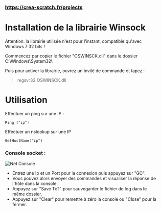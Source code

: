 ### https://crea-scratch.fr/projects

# Installation de la librairie Winsock

Attention: la librairie utilisée n'est pour l'instant, compatible qu'avec Windows 7 32 bits !

Commencez par copier le fichier "OSWINSCK.dll" dans le dossier C:\Windows\System32\

Puis pour activer la librairie, ouvrez un invité de commande et tapez :

> regsvr32 OSWINSCK.dll

# Utilisation

Effectuer un ping sur une IP :
```
Ping ("ip")
```

Effectuer un nslookup sur une IP
```
GetHostName("ip")
```

### Console socket :

![Net Console](https://crea-scratch.fr/wp-content/uploads/2016/11/console.jpg)

- Entrez une Ip et un Port pour la connexion puis appuyez sur "GO".
- Vous pouvez alors envoyer des commandes et visualiser la réponse de l'hôte dans la console.
- Appuyez sur "Save TxT" pour sauvegarder le fichier de log dans le même dossier.
- Appuyez sur "Clear" pour remettre à zéro la console ou "Close" pour la fermer.
